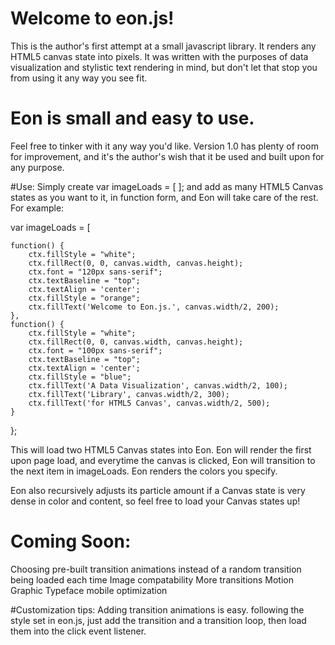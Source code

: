 # Welcome to eon.js!

This is the author's first attempt at a small javascript library. It renders any HTML5 canvas state into pixels. It was written with the purposes of data visualization and stylistic text rendering in mind, but don't let that stop you from using it any way you see fit.

# Eon is small and easy to use.

Feel free to tinker with it any way you'd like. Version 1.0 has plenty of room for improvement, and it's the author's wish that it be used and built upon for any purpose.

#Use:
Simply create var imageLoads = [ ]; and add as many HTML5 Canvas states as you want to it, in function form, and Eon will take care of the rest. For example:

var imageLoads = [

	function() {
		ctx.fillStyle = "white";
		ctx.fillRect(0, 0, canvas.width, canvas.height);
		ctx.font = "120px sans-serif";
		ctx.textBaseline = "top";
		ctx.textAlign = 'center';
		ctx.fillStyle = "orange";
		ctx.fillText('Welcome to Eon.js.', canvas.width/2, 200);
	},
	function() {
		ctx.fillStyle = "white";
		ctx.fillRect(0, 0, canvas.width, canvas.height);
		ctx.font = "100px sans-serif";
		ctx.textBaseline = "top";
		ctx.textAlign = 'center';
		ctx.fillStyle = "blue";
		ctx.fillText('A Data Visualization', canvas.width/2, 100);
		ctx.fillText('Library', canvas.width/2, 300);
		ctx.fillText('for HTML5 Canvas', canvas.width/2, 500);
	}
};

This will load two HTML5 Canvas states into Eon. Eon will render the first upon page load, and everytime the canvas is clicked, Eon will transition to the next item in imageLoads. Eon renders the colors you specify.

Eon also recursively adjusts its particle amount if a Canvas state is very dense in color and content, so feel free to load your Canvas states up!

# Coming Soon:
Choosing pre-built transition animations instead of a random transition being loaded each time
Image compatability
More transitions
Motion Graphic Typeface
mobile optimization

#Customization tips:
Adding transition animations is easy. following the style set in eon.js, just add the transition and a transition loop, then load them into the click event listener.
